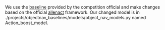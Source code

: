 We use the [baseline](https://allenact.org/projects/objectnav_baselines/) provided by the competition official and make changes based on the official [allenact](https://github.com/allenai/allenact/) framework. Our changed model is in ./projects/objectnav_baselines/models/object_nav_models.py named Action_boost_model.
